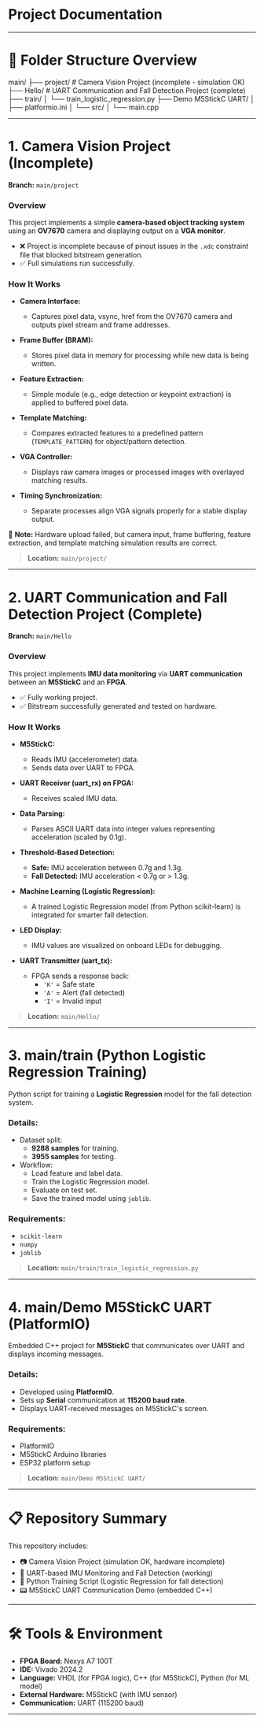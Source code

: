 # Project Documentation

---

# 📁 Folder Structure Overview

main/ ├── project/ # Camera Vision Project (incomplete - simulation OK) ├── Hello/ # UART Communication and Fall Detection Project (complete) ├── train/ │ └── train_logistic_regression.py ├── Demo M5StickC UART/ │ ├── platformio.ini │ └── src/ │ └── main.cpp


---

# 1. Camera Vision Project (Incomplete)

**Branch:** `main/project`

### Overview
This project implements a simple **camera-based object tracking system** using an **OV7670** camera and displaying output on a **VGA monitor**.

- ❌ Project is incomplete because of pinout issues in the `.xdc` constraint file that blocked bitstream generation.
- ✅ Full simulations run successfully.

### How It Works

- **Camera Interface:**
  - Captures pixel data, vsync, href from the OV7670 camera and outputs pixel stream and frame addresses.

- **Frame Buffer (BRAM):**
  - Stores pixel data in memory for processing while new data is being written.

- **Feature Extraction:**
  - Simple module (e.g., edge detection or keypoint extraction) is applied to buffered pixel data.

- **Template Matching:**
  - Compares extracted features to a predefined pattern (`TEMPLATE_PATTERN`) for object/pattern detection.

- **VGA Controller:**
  - Displays raw camera images or processed images with overlayed matching results.

- **Timing Synchronization:**
  - Separate processes align VGA signals properly for a stable display output.

📌 **Note:** Hardware upload failed, but camera input, frame buffering, feature extraction, and template matching simulation results are correct.

> **Location:** `main/project/`

---

# 2. UART Communication and Fall Detection Project (Complete)

**Branch:** `main/Hello`

### Overview
This project implements **IMU data monitoring** via **UART communication** between an **M5StickC** and an **FPGA**.

- ✅ Fully working project.
- ✅ Bitstream successfully generated and tested on hardware.

### How It Works

- **M5StickC:**
  - Reads IMU (accelerometer) data.
  - Sends data over UART to FPGA.

- **UART Receiver (uart_rx) on FPGA:**
  - Receives scaled IMU data.

- **Data Parsing:**
  - Parses ASCII UART data into integer values representing acceleration (scaled by 0.1g).

- **Threshold-Based Detection:**
  - **Safe:** IMU acceleration between 0.7g and 1.3g.
  - **Fall Detected:** IMU acceleration < 0.7g or > 1.3g.

- **Machine Learning (Logistic Regression):**
  - A trained Logistic Regression model (from Python scikit-learn) is integrated for smarter fall detection.

- **LED Display:**
  - IMU values are visualized on onboard LEDs for debugging.

- **UART Transmitter (uart_tx):**
  - FPGA sends a response back:
    - `'K'` = Safe state
    - `'A'` = Alert (fall detected)
    - `'I'` = Invalid input

> **Location:** `main/Hello/`

---

# 3. main/train (Python Logistic Regression Training)

Python script for training a **Logistic Regression** model for the fall detection system.

### Details:
- Dataset split:
  - **9288 samples** for training.
  - **3955 samples** for testing.
- Workflow:
  - Load feature and label data.
  - Train the Logistic Regression model.
  - Evaluate on test set.
  - Save the trained model using `joblib`.

### Requirements:
- `scikit-learn`
- `numpy`
- `joblib`

> **Location:** `main/train/train_logistic_regression.py`

---

# 4. main/Demo M5StickC UART (PlatformIO)

Embedded C++ project for **M5StickC** that communicates over UART and displays incoming messages.

### Details:
- Developed using **PlatformIO**.
- Sets up **Serial** communication at **115200 baud rate**.
- Displays UART-received messages on M5StickC's screen.

### Requirements:
- PlatformIO
- M5StickC Arduino libraries
- ESP32 platform setup

> **Location:** `main/Demo M5StickC UART/`

---

# 📋 Repository Summary

This repository includes:

- 📷 Camera Vision Project (simulation OK, hardware incomplete)
- 🦽 UART-based IMU Monitoring and Fall Detection (working)
- 🧠 Python Training Script (Logistic Regression for fall detection)
- 📟 M5StickC UART Communication Demo (embedded C++)

---

# 🛠️ Tools & Environment

- **FPGA Board:** Nexys A7 100T
- **IDE:** Vivado 2024.2
- **Language:** VHDL (for FPGA logic), C++ (for M5StickC), Python (for ML model)
- **External Hardware:** M5StickC (with IMU sensor)
- **Communication:** UART (115200 baud)

---

